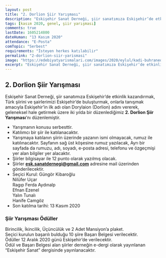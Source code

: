 ```yaml
---
layout: post
title: "2. Dorlion Şiir Yarışması"
description: "Eskişehir Sanat Derneği, şiir sanatımıza Eskişehir’de etkinlik kazandırmak, Türk şiirini ve şairlerimizi Eskişehir’de buluşturmak, onlarla tanışmak amacıyla Eskişehir’in ilk adı olan Dorylaion (Dorlion) adını vererek, geleneksel hale getirmek üzere iki yılda bir düzenlediğimiz 2. Dorlion Şiir Yarışması'nı düzenlemiştir."
tags: [kasım 2020, genel, şiir yarışması]
comments: true
lastDate: 1605214800
dateHuman: "13 Kasım 2020"
attendance: "E-Posta"
comTopic: "Serbest"
requirements: "İsteyen herkes katılabilir"
permalink: "2-dorlion-siir-yarismasi"
image: "https://edebiyatyarismalari.com/images/2020/eylul/kadi-buhraneddin-siir-yarismasi.jpg"
excerpt: "Eskişehir Sanat Derneği, şiir sanatımıza Eskişehir’de etkinlik kazandırmak, Türk şiirini ve şairlerimizi Eskişehir’de buluşturmak, onlarla tanışmak amacıyla Eskişehir’in ilk adı olan Dorylaion (Dorlion) adını vererek, geleneksel hale getirmek üzere iki yılda bir düzenlediğimiz 2. Dorlion Şiir Yarışması'nı düzenlemiştir."
---
```


## 2. Dorlion Şiir Yarışması
Eskişehir Sanat Derneği, şiir sanatımıza Eskişehir’de etkinlik kazandırmak, Türk şiirini ve şairlerimizi Eskişehir’de buluşturmak, onlarla tanışmak amacıyla Eskişehir’in ilk adı olan Dorylaion (Dorlion) adını vererek, geleneksel hale getirmek üzere iki yılda bir düzenlediğimiz **2. Dorlion Şiir Yarışması**'nı düzenlemiştir.

- Yarışmanın konusu serbesttir. 
- Katılımcı bir şiir ile katılanacaktır.
- Yarışmaya katılanın şiirin üzerinde yazanın ismi olmayacak, rumuz ile katılınacaktır. Sayfanın sağ üst köşesine rumuz yazılacak, Ayrı bir sayfada da rumuzu, adı, soyadı, e-posta adresi, telefonu  ve özgeçmişi yer alan bilgiler yer alacaktır.
- Şiirler bilgisayar ile 12 punto olarak yazılmış olacak.
- Şiirler **esk.sanatdernegi@gmail.com** adresine mail üzerinden gönderilecektir. 
- Seçici Kurul: 
Güngör Kibaroğlu  
Nilüfer Uçar  
Ragıp Ferda Aydınalp  
Efnan Ezenel  
Yalın Tunalı  
Hanife Camgöz  
- Son katılma tarihi: 13 Kasım 2020 

### Şiir Yarışması Ödüller
Birincilik, İkincilik, Üçüncülük ve 2 Adet Mansiyon’a plaket.  
Seçici kurulun başarılı bulduğu 10 şiire Başarı Belgesi verilecektir.  
Ödüller 12 Aralık 2020 günü Eskişehir’de verilecektir.  
Ödül ve Başarı Belgesi alan şiirler derneğin e-dergi olarak yayınlanan “Eskişehir Sanat” dergisinde yayınlanacaktır.  